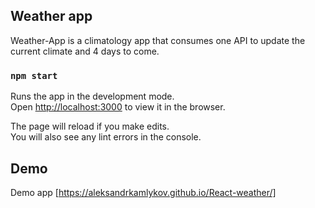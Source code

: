 ## Weather app

Weather-App is a climatology app that consumes one API to update the current climate and 4 days to come.

### `npm start`

Runs the app in the development mode.\
Open [http://localhost:3000](http://localhost:3000) to view it in the browser.

The page will reload if you make edits.\
You will also see any lint errors in the console.

## Demo

Demo app [https://aleksandrkamlykov.github.io/React-weather/]
